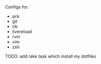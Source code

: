 Configs for:

* ack
* git
* irb
* livereload
* rvm
* vim
* zsh

TODO: add rake task which install my dotfiles